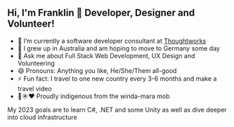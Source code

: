 ## Hi, I'm Franklin 👋 Developer, Designer and Volunteer!

- 🔭 I’m currently a software developer consultant at [Thoughtworks](https://www.thoughtworks.com/en-au)
- 🌱 I grew up in Australia and am hoping to move to Germany some day
- 💬 Ask me about Full Stack Web Development, UX Design and Volunteering
- 😄 Pronouns: Anything you like, He/She/Them all-good
- ⚡ Fun fact: I travel to one new country every 3-6 months and make a travel video
- 🖤☀️❤️ Proudly indigenous from the winda-mara mob


My 2023 goals are to learn C#, .NET and some Unity as well as dive deeper into cloud infrastructure
